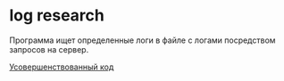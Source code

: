 # log research

Программа ищет определенные логи в файле с логами посредством запросов на сервер.

[Усовершенствованный код](https://github.com/RaphaelQA/23-HW)